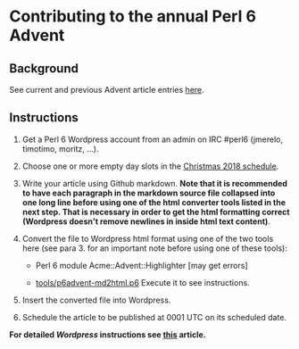 # Contributing to the annual Perl 6 Advent

## Background

See current and previous Advent article entries [here](https://perl6advent.wordpress.com/).

## Instructions

1. Get a Perl 6 Wordpress account from an admin on IRC #perl6 (jmerelo, timotimo, moritz, ...).

2. Choose one or more empty day slots in the [Christmas 2018 schedule](perl6advent-2018/schedule).

3. Write your article using Github markdown.  **Note that it is recommended to have each paragraph in the markdown source file collapsed into one long line before using one of the html converter tools listed in the next step.  That is necessary in order to get the html formatting correct (Wordpress doesn't remove newlines in inside html text content)**.

4. Convert the file to Wordpress html format using one of the two tools here (see para 3. for an important note before using one of these tools):

   * Perl 6 module Acme::Advent::Highlighter [may get errors]

   * [tools/p6advent-md2html.p6](tools/p6advent-md2html.p6) Execute it to see instructions.

5. Insert the converted file into Wordpress.

6. Schedule the article to be published at 0001 UTC on its scheduled date.

**For detailed *Wordpress* instructions see [this](https://codex.wordpress.org/Posts#Best_Practices_For_Posting) article.**
